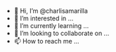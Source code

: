 - 👋 Hi, I’m @charlisamarilla
- 👀 I’m interested in ...
- 🌱 I’m currently learning ...
- 💞️ I’m looking to collaborate on ...
- 📫 How to reach me ...

<!---
charlisamarilla/charlisamarilla is a ✨ special ✨ repository because its `README.md` (this file) appears on your GitHub profile.
You can click the Preview link to take a look at your changes.
--->
